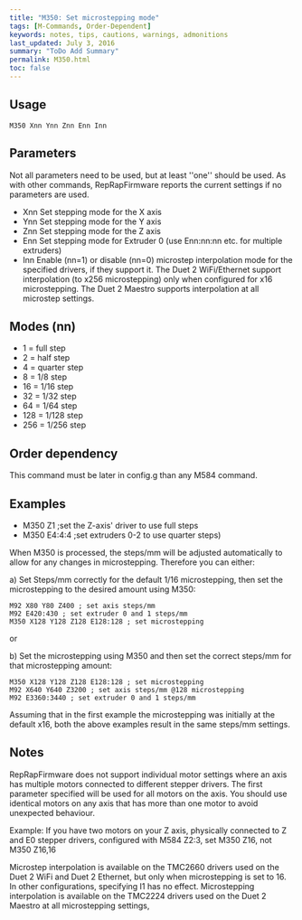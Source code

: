 ```yaml
---
title: "M350: Set microstepping mode" 
tags: [M-Commands, Order-Dependent]
keywords: notes, tips, cautions, warnings, admonitions
last_updated: July 3, 2016
summary: "ToDo Add Summary"
permalink: M350.html
toc: false
---
```



## Usage ##
```
M350 Xnn Ynn Znn Enn Inn
```

## Parameters ##

Not all parameters need to be used, but at least ''one'' should be used. As with other commands, RepRapFirmware reports the current settings if no parameters are used.
+ Xnn Set stepping mode for the X axis
+ Ynn Set stepping mode for the Y axis
+ Znn Set stepping mode for the Z axis
+ Enn Set stepping mode for Extruder 0 (use Enn:nn:nn etc. for multiple extruders)
+ Inn Enable (nn=1) or disable (nn=0) microstep interpolation mode for the specified drivers, if they support it. The Duet 2 WiFi/Ethernet support interpolation (to x256 microstepping) only when configured for x16 microstepping. The Duet 2 Maestro supports interpolation at all microstep settings.

## Modes (nn) ##

+ 1 = full step
+ 2 = half step
+ 4 = quarter step
+ 8 = 1/8 step
+ 16 = 1/16 step
+ 32 = 1/32 step
+ 64 = 1/64 step
+ 128 = 1/128 step
+ 256 = 1/256 step


## Order dependency ##

This command must be later in config.g than any M584 command.

## Examples ##

+ M350 Z1 ;set the Z-axis' driver to use full steps
+ M350 E4:4:4 ;set extruders 0-2 to use quarter steps)

When M350 is processed, the steps/mm will be adjusted automatically to allow for any changes in microstepping. Therefore you can either:

a) Set Steps/mm correctly for the default 1/16 microstepping, then set the microstepping to the desired amount using M350:

```
M92 X80 Y80 Z400 ; set axis steps/mm
M92 E420:430 ; set extruder 0 and 1 steps/mm
M350 X128 Y128 Z128 E128:128 ; set microstepping
```

or

b) Set the microstepping using M350 and then set the correct steps/mm for that microstepping amount:

```
M350 X128 Y128 Z128 E128:128 ; set microstepping
M92 X640 Y640 Z3200 ; set axis steps/mm @128 microstepping
M92 E3360:3440 ; set extruder 0 and 1 steps/mm
```

Assuming that in the first example the microstepping was initially at the default x16, both the above examples result in the same steps/mm settings.

## Notes ##

RepRapFirmware does not support individual motor settings where an axis has multiple motors connected to different stepper drivers. The first parameter specified will be used for all motors on the axis. You should use identical motors on any axis that has more than one motor to avoid unexpected behaviour.

Example: If you have two motors on your Z axis, physically connected to Z and E0 stepper drivers, configured with M584 Z2:3, set M350 Z16, not M350 Z16,16

Microstep interpolation is available on the TMC2660 drivers used on the Duet 2 WiFi and Duet 2 Ethernet, but only when microstepping is set to 16. In other configurations, specifying I1 has no effect. Microstepping interpolation is available on the TMC2224 drivers used on the Duet 2 Maestro at all microstepping settings,

